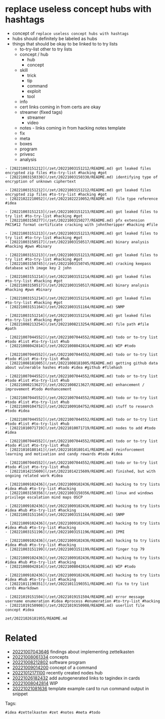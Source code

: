 # replace useless concept hubs with hashtags

- concept of `replace useless concept hubs with hashtags`
- hubs should definitely be labeled as hubs
- things that should be okay to be linked to to try lists
  - to-try-list other to try lists
  - concept / hub
    - hub
    - concept
  - skill
    - trick
    - tip
    - command
    - exploit
    - tool
  - info
  - cert links coming in from certs are okay
  - streamer (fixed tags)
    - streamer
    - video
  - notes - links coming in from hacking notes template
  - fix
  - meta
  - boxes
  - program
  - privesc
  - analysis

```
- [20221003151212](/zet/20221003151212/README.md) got leaked files encrypted zip files #to-try-list #hacking #got 
- [20221003150330](/zet/20221003150330/README.md) identifying type of encryption of unknown ciphertext 

- [20221003151212](/zet/20221003151212/README.md) got leaked files encrypted zip files #to-try-list #hacking #got 
- [20221022210052](/zet/20221022210052/README.md) file type reference #idea

- [20221003151213](/zet/20221003151213/README.md) got leaked files to try list #to-try-list #hacking #got 
- [20221003150277](/zet/20221003150277/README.md) pfx extension PKCS#12 format certificate cracking with johntheripper #hacking #file 

- [20221003151213](/zet/20221003151213/README.md) got leaked files to try list #to-try-list #hacking #got 
- [20221003150517](/zet/20221003150517/README.md) binary analysis #hacking #pwn #binary 

- [20221003151213](/zet/20221003151213/README.md) got leaked files to try list #to-try-list #hacking #got 
- [20221003150745](/zet/20221003150745/README.md) cracking keepass database with image key 2 john 

- [20221003151214](/zet/20221003151214/README.md) got leaked files #to-try-list #hacking #got 
- [20221003150517](/zet/20221003150517/README.md) binary analysis #hacking #pwn #binary 

- [20221003151214](/zet/20221003151214/README.md) got leaked files #to-try-list #hacking #got 
- [20221003151164](/zet/20221003151164/README.md) SNMP 

- [20221003151214](/zet/20221003151214/README.md) got leaked files #to-try-list #hacking #got 
- [20221008213254](/zet/20221008213254/README.md) file path #file #path

- [20221007044552](/zet/20221007044552/README.md) todo or to-try list #todo #list #to-try-list #hub
- [20221008042814](/zet/20221008042814/README.md) WIP #todo

- [20221007044552](/zet/20221007044552/README.md) todo or to-try list #todo #list #to-try-list #hub
- [20221008181005](/zet/20221008181005/README.md) getting github data about vulnerable hashes #todo #idea #github #filehash

- [20221007044552](/zet/20221007044552/README.md) todo or to-try list #todo #list #to-try-list #hub
- [20221008213627](/zet/20221008213627/README.md) enhancement / improvement #todo #enhancement

- [20221007044552](/zet/20221007044552/README.md) todo or to-try list #todo #list #to-try-list #hub
- [20221009104752](/zet/20221009104752/README.md) stuff to research #todo #idea

- [20221007044552](/zet/20221007044552/README.md) todo or to-try list #todo #list #to-try-list #hub
- [20221010071719](/zet/20221010071719/README.md) nodes to add #todo #idea

- [20221007044552](/zet/20221007044552/README.md) todo or to-try list #todo #list #to-try-list #hub
- [20221010180141](/zet/20221010180141/README.md) reinforcement learning and motivation and candy rewards #todo #idea

- [20221007044552](/zet/20221007044552/README.md) todo or to-try list #todo #list #to-try-list #hub
- [20221014215609](/zet/20221014215609/README.md) finished, but with ongoing related work #idea

- [20221009102436](/zet/20221009102436/README.md) hacking to try lists #idea #hub #to-try-list #hacking
- [20221003150356](/zet/20221003150356/README.md) linux and windows privilege escalation mind maps OSCP 

- [20221009102436](/zet/20221009102436/README.md) hacking to try lists #idea #hub #to-try-list #hacking
- [20221003151164](/zet/20221003151164/README.md) SNMP 

- [20221009102436](/zet/20221009102436/README.md) hacking to try lists #idea #hub #to-try-list #hacking
- [20221003151196](/zet/20221003151196/README.md) IPMI 

- [20221009102436](/zet/20221009102436/README.md) hacking to try lists #idea #hub #to-try-list #hacking
- [20221003151199](/zet/20221003151199/README.md) finger tcp 79 

- [20221009102436](/zet/20221009102436/README.md) hacking to try lists #idea #hub #to-try-list #hacking
- [20221008042814](/zet/20221008042814/README.md) WIP #todo

- [20221009102436](/zet/20221009102436/README.md) hacking to try lists #idea #hub #to-try-list #hacking
- [20221011190351](/zet/20221011190351/README.md) fix to try list cards #markdown

- [20221019151504](/zet/20221019151504/README.md) error message username enumeration #idea #process #enumeration #to-try-list #hacking
- [20221019150908](/zet/20221019150908/README.md) userlist file concept #idea

```

` zet/20221026181955/README.md `

# Related

- [20221007043646](/zet/20221007043646/README.md) findings about implementing zettelkasten
- [20221008061334](/zet/20221008061334/README.md) concepts
- [20221008212802](/zet/20221008212802/README.md) software program
- [20221009014200](/zet/20221009014200/README.md) concept of a command
- [20221012171100](/zet/20221012171100/README.md) recently created nodes hub
- [20221026182432](/zet/20221026182432/README.md) add autogenerated links to tagindex in cards
- [20221008042814](/zet/20221008042814/README.md) WIP
- [20221021081636](/zet/20221021081636/README.md) template example card to run command output in snippet

Tags:

    #idea #zettelkasten #zet #notes #meta #todo
